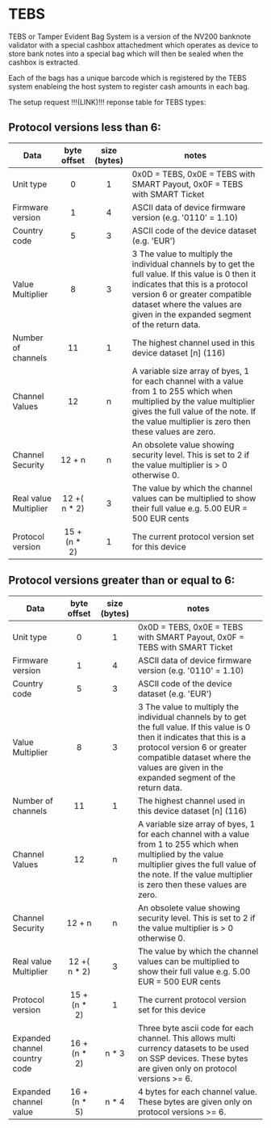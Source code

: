 # TEBS

TEBS or Tamper Evident Bag System is a version of the NV200 banknote validator with a special cashbox
attachedment which operates as device to store bank notes into a special bag which will then be sealed when
the cashbox is extracted.

Each of the bags has a unique barcode which is registered by the TEBS system enableing the host system to
register cash amounts in each bag.

The setup request !!!(LINK)!!! reponse table for TEBS types:

## Protocol versions less than 6:

|Data|byte offset|size (bytes)|notes|
|---|:---:|:---:|---|
| Unit type | 0 | 1 | 0x0D = TEBS, 0x0E = TEBS with SMART Payout, 0x0F = TEBS with SMART Ticket |
| Firmware version | 1 | 4 | ASCII data of device firmware version (e.g. '0110' = 1.10) |
| Country code | 5 | 3 | ASCII code of the device dataset (e.g. 'EUR') |
| Value Multiplier | 8  | 3 | 3 The value to multiply the individual channels by to get the full value. If this value is 0 then it indicates that this is a protocol version 6 or greater compatible dataset where the values are given in the expanded segment of the return data. |
| Number of channels | 11 | 1 | The highest channel used in this device dataset [n] (1­16) |
| Channel Values | 12 | n | A variable size array of byes, 1 for each channel with a value from 1 to 255 which when multiplied by the value multiplier gives the full value of the note. If the value multiplier is zero then these values are zero. |
| Channel Security | 12 + n | n | An obsolete value showing security level. This is set to 2 if the value multiplier is > 0 otherwise 0. |
| Real value Multiplier | 12 +( n * 2) | 3 | The value by which the channel values can be multiplied to show their full value e.g. 5.00 EUR = 500 EUR cents |
| Protocol version | 15 + (n * 2) | 1 | The current protocol version set for this device |

## Protocol versions greater than or equal to 6:

|Data|byte offset|size (bytes)|notes|
|---|:---:|:---:|---|
| Unit type | 0 | 1 | 0x0D = TEBS, 0x0E = TEBS with SMART Payout, 0x0F = TEBS with SMART Ticket |
| Firmware version | 1 | 4 | ASCII data of device firmware version (e.g. '0110' = 1.10) |
| Country code | 5 | 3 | ASCII code of the device dataset (e.g. 'EUR') |
| Value Multiplier | 8 | 3 | 3 The value to multiply the individual channels by to get the full value. If this value is 0 then it indicates that this is a protocol version 6 or greater compatible dataset where the values are given in the expanded segment of the return data. |
| Number of channels | 11 | 1 | The highest channel used in this device dataset [n] (1­16) |
| Channel Values | 12 | n | A variable size array of byes, 1 for each channel with a value from 1 to 255 which when multiplied by the value multiplier gives the full value of the note. If the value multiplier is zero then these values are zero. |
| Channel Security | 12 + n | n | An obsolete value showing security level. This is set to 2 if the value multiplier is > 0 otherwise 0. |
| Real value Multiplier | 12 +( n * 2) | 3 | The value by which the channel values can be multiplied to show their full value e.g. 5.00 EUR = 500 EUR cents |
| Protocol version | 15 + (n * 2) | 1 | The current protocol version set for this device |
| Expanded channel country code | 16 + (n * 2) | n * 3 | Three byte ascii code for each channel. This allows multi currency datasets to be used on SSP devices. These bytes are given only on protocol versions >= 6. |
| Expanded channel value | 16 + (n * 5) | n * 4 | 4 bytes for each channel value. These bytes are given only on protocol versions >= 6. |

